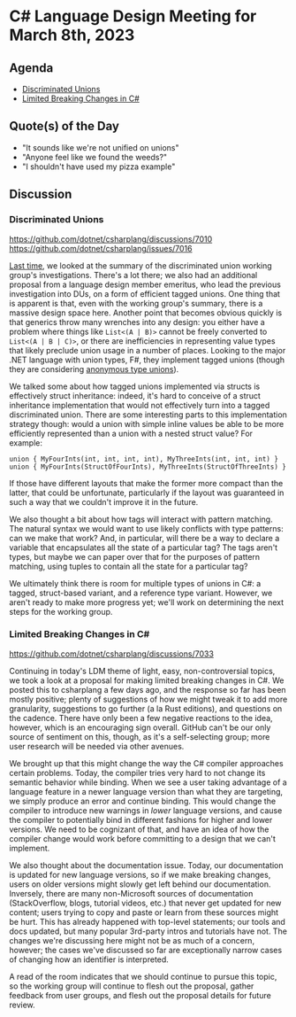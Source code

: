 # C# Language Design Meeting for March 8th, 2023

## Agenda

- [Discriminated Unions](#discriminated-unions)
- [Limited Breaking Changes in C#](#limited-breaking-changes-in-c)

## Quote(s) of the Day

- "It sounds like we're not unified on unions"
- "Anyone feel like we found the weeds?"
- "I shouldn't have used my pizza example"

## Discussion

### Discriminated Unions

https://github.com/dotnet/csharplang/discussions/7010  
https://github.com/dotnet/csharplang/issues/7016

[Last time](LDM-2023-03-01.md#discriminated-unions-summary), we looked at the summary of the discriminated union
working group's investigations. There's a lot there; we also had an additional proposal from a language design member
emeritus, who lead the previous investigation into DUs, on a form of efficient tagged unions. One thing that is
apparent is that, even with the working group's summary, there is a massive design space here. Another point that
becomes obvious quickly is that generics throw many wrenches into any design: you either have a problem where things
like `List<(A | B)>` cannot be freely converted to `List<(A | B | C)>`, or there are inefficiencies in representing
value types that likely preclude union usage in a number of places. Looking to the major .NET language with union
types, F#, they implement tagged unions (though they are considering 
[anonymous type unions](https://github.com/fsharp/fslang-design/blob/0ff87d5ab3160366a96316f739ba31d9a61d0f4a/RFCs/FS-1092-anonymous-type-tagged-unions.md)).

We talked some about how tagged unions implemented via structs is effectively struct inheritance: indeed, it's hard
to conceive of a struct inheritance implementation that would not effectively turn into a tagged discriminated union.
There are some interesting parts to this implementation strategy though: would a union with simple inline values be
able to be more efficiently represented than a union with a nested struct value? For example:

```
union { MyFourInts(int, int, int, int), MyThreeInts(int, int, int) }
union { MyFourInts(StructOfFourInts), MyThreeInts(StructOfThreeInts) }
```

If those have different layouts that make the former more compact than the latter, that could be unfortunate,
particularly if the layout was guaranteed in such a way that we couldn't improve it in the future.

We also thought a bit about how tags will interact with pattern matching. The natural syntax we would want to use
likely conflicts with type patterns: can we make that work? And, in particular, will there be a way to declare a
variable that encapsulates all the state of a particular tag? The tags aren't types, but maybe we can paper over that
for the purposes of pattern matching, using tuples to contain all the state for a particular tag?

We ultimately think there is room for multiple types of unions in C#: a tagged, struct-based variant, and a reference
type variant. However, we aren't ready to make more progress yet; we'll work on determining the next steps for the
working group.

### Limited Breaking Changes in C#

https://github.com/dotnet/csharplang/discussions/7033

Continuing in today's LDM theme of light, easy, non-controversial topics, we took a look at a proposal for making
limited breaking changes in C#. We posted this to csharplang a few days ago, and the response so far has been mostly
positive; plenty of suggestions of how we might tweak it to add more granularity, suggestions to go further (a la
Rust editions), and questions on the cadence. There have only been a few negative reactions to the idea, however,
which is an encouraging sign overall. GitHub can't be our only source of sentiment on this, though, as it's a
self-selecting group; more user research will be needed via other avenues.

We brought up that this might change the way the C# compiler approaches certain problems. Today, the compiler tries
very hard to not change its semantic behavior while binding. When we see a user taking advantage of a language feature
in a newer language version than what they are targeting, we simply produce an error and continue binding. This would
change the compiler to introduce new warnings in _lower_ language versions, and cause the compiler to potentially bind
in different fashions for higher and lower versions. We need to be cognizant of that, and have an idea of how the compiler
change would work before committing to a design that we can't implement.

We also thought about the documentation issue. Today, our documentation is updated for new language versions, so if we
make breaking changes, users on older versions might slowly get left behind our documentation. Inversely, there are many
non-Microsoft sources of documentation (StackOverflow, blogs, tutorial videos, etc.) that never get updated for new
content; users trying to copy and paste or learn from these sources might be hurt. This has already happened with
top-level statements; our tools and docs updated, but many popular 3rd-party intros and tutorials have not. The changes
we're discussing here might not be as much of a concern, however; the cases we've discussed so far are exceptionally
narrow cases of changing how an identifier is interpreted.

A read of the room indicates that we should continue to pursue this topic, so the working group will continue to flesh
out the proposal, gather feedback from user groups, and flesh out the proposal details for future review.
